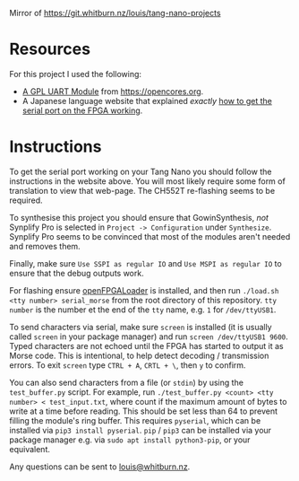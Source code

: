 Mirror of <https://git.whitburn.nz/louis/tang-nano-projects>

# Resources

For this project I used the following:
 
 - [A GPL UART Module](https://opencores.org/projects/wbuart32) from <https://opencores.org>.
 - A Japanese language website that explained *exactly* [how to get the serial port on the FPGA working](https://qiita.com/ciniml/items/05ac7fd2515ceed3f88d).
 
# Instructions
 
To get the serial port working on your Tang Nano you should follow the instructions in the website above.
You will most likely require some form of translation to view that web-page.
The CH552T re-flashing seems to be required.
 
To synthesise this project you should ensure that GowinSynthesis, *not* Synplify Pro is selected in `Project -> Configuration` under `Synthesize`.
Synplify Pro seems to be convinced that most of the modules aren't needed and removes them.

Finally, make sure `Use SSPI as regular IO` and `Use MSPI as regular IO` to ensure that the debug outputs work.

For flashing ensure [openFPGALoader](https://github.com/trabucayre/openFPGALoader) is installed, and then run `./load.sh <tty number> serial_morse` from the root directory of this repository. `tty number` is the number et the end of the `tty` name, e.g. `1` for `/dev/ttyUSB1`.

To send characters via serial, make sure `screen` is installed (it is usually called `screen` in your package manager) and run `screen /dev/ttyUSB1 9600`. Typed characters are not echoed until the FPGA has started to output it as Morse code. This is intentional, to help detect decoding / transmission errors. To exit `screen` type `CTRL + A`, `CRTL + \`, then `y` to confirm.

You can also send characters from a file (or `stdin`) by using the `test_buffer.py` script. For example, run `./test_buffer.py <count> <tty number> < test_input.txt`, where count if the maximum amount of bytes to write at a time before reading. This should be set less than 64 to prevent filling the module's ring buffer. This requires `pyserial`, which can be installed via `pip3 install pyserial`. `pip` / `pip3` can be installed via your package manager e.g. via `sudo apt install python3-pip`, or your equivalent.

Any questions can be sent to [louis@whitburn.nz](mailto:louis@whitburn.nz).
